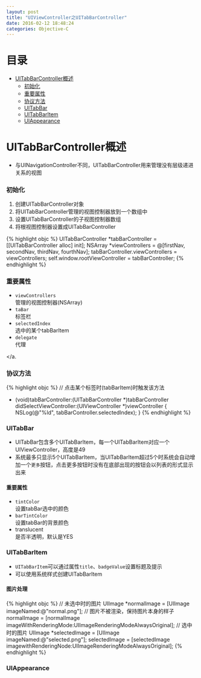 ```yaml
---
layout: post
title: "UIViewController之UITabBarController"
date: 2016-02-12 18:48:24
categories: Objective-C
---
```


# 目录

- [UITabBarController概述](#1)
  - [初始化](#1.1)
  - [重要属性](#1.2)
  - [协议方法](#1.3)
  - [UITabBar](#1.4)
  - [UITabBarItem](#1.5)
  - [UIAppearance](#1.6)

<a name = "1"></a>

# UITabBarController概述

- 与UINavigationController不同，UITabBarController用来管理没有层级递进关系的视图

<a name = "1.1"></a>

### 初始化

1. 创建UITabBarController对象
2. 将UITabBarController管理的视图控制器放到一个数组中
3. 设置UITabBarController的子视图控制器数组
4. 将根视图控制器设置成UITabBarController

{% highlight objc %}
UITabBarController *tabBarController = [[UITabBarController alloc] init];
NSArray *viewControllers = @[firstNav, secondNav, thirdNav, fourthNav];
tabBarController.viewControllers = viewControllers;
self.window.rootViewController = tabBarController;
{% endhighlight %}

<a name = "1.2"></a>

### 重要属性

- `viewControllers`   
管理的视图控制器(NSArray)
- `taBar`   
标签栏
- `selectedIndex`   
选中的某个tabBarItem
- `delegate`   
代理

<a name = "1.3"></a.

### 协议方法

{% highlight objc %}
// 点击某个标签时(tabBarItem)时触发该方法
- (void)tabBarController:(UITabBarController *)tabBarController didSelectViewController:(UIViewController *)viewController {
	NSLog(@"%ld", tabBarController.selectedIndex);
}
{% endhighlight %}

<a name = "1.4"></a>

### UITabBar

- UITabBar包含多个UITabBarItem，每一个UITabBarItem对应一个UIViewController，高度是49
- 系统最多只显示5个UITabBarItem，当UITabBarItem超过5个时系统会自动增加一个`更多`按钮，点击更多按钮时没有在底部出现的按钮会以列表的形式显示出来

#### 重要属性

- `tintColor`   
设置tabBar选中的颜色
- `barTintColor`   
设置tabBar的背景颜色
- translucent   
是否半透明，默认是YES

<a name = "1.5"></a>

### UITabBarItem

- `UITabBarItem`可以通过属性`title`、`badgeValue`设置标题及提示
- 可以使用系统样式创建UITabBarItem

#### 图片处理

{% highlight objc %}
// 未选中时的图片
UIImage *normalImage = [UIImage imageNamed:@"normal.png"];
// 图片不被渲染，保持图片本身的样子
normalImage = [normalImage imageWithRenderingMode:UIImageRenderingModeAlwaysOriginal];
// 选中时的图片
UIImage *selectedImage = [UIImage imageNamed:@"selected.png"];
selectedImage = [selectedImage imagewithRenderingNode:UIImageRenderingModeAlwaysOriginal];
{% endhighlight %}

<a name = "1.6"></a>

### UIAppearance